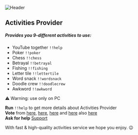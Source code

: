 ![Header](https://media.discordapp.net/attachments/898538530857431050/902303046464327712/Roles.png?width=526&height=158)
## Activities Provider
##### Provides you 9-different activities to use:

- YouTube together
`!!help`
- Poker
`!!poker`
- Chess
`!!chess`
- Betrayal
`!!betrayal`
- Fishing
`!!fishing`
- Letter tile
`!!lettertile`
- Word snack
`!!wordsnack`
- Doodle crew
`!!doodlecrew`
- Awkword
`!!awkword`

⚠ Warning: use only on PC

**Run** `!!help` to get more details about Activities Provider<br>
**Vote** from [here](https://top.gg/bot/902077766588071936), [here](https://discord.boats/bot/902077766588071936), [here](https://discordbotlist.com/bots/activities-provider) and [here](https://discordextremelist.xyz/en-US/bots/902077766588071936) also [here](https://discord.bots.gg/bots/902077766588071936)<br>
**Ask for help** [Support](https://discord.gg/AgZvtUhCyj)

With fast & high-quality activities service 
we hope you enjoy. 😉

